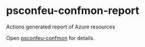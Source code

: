 # psconfeu-confmon-report

Actions generated report of Azure resources

Open [psconfeu-confmon](https://github.com/sassdawe/psconfeu-confmon) for details.
